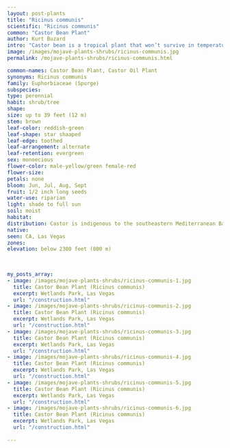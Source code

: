 ```yaml
---
layout: post-plants
title: "Ricinus communis"
scientific: "Ricinus communis"
common: "Castor Bean Plant"
author: Kurt Buzard
intro: "Castor bean is a tropical plant that won’t survive in temperatures below 32 degrees F. In cooler climates, it is therefore grown as an annual that concludes its life cycle with the first frost. It tolerates high humidity well. The alternate, star-shaped leaves on long petioles can grow over 2½ feet across. Each palmate leaf has 5 to11 deeply incised lobes, with serrated edges and prominent central veins. The flowers lack petals and are unisexual (male and female) where both types are borne on the same plant (monoecious) in terminal panicle-like inflorescences of green or, in some varieties, shades of red. The male flowers are numerous, yellowish-green with prominent creamy stamens; the female flowers, borne at the tips of the spikes, lie within the immature spiny capsules, are relatively few in number and have prominent red stigmas. The seed pods may be green, pink, or red (depending on the variety), but gradually age to brown. Each spherical, seed capsule is thickly covered with soft flexible spines and has three sections that separate when the seeds are mature. Each section contains one seed that is ejected, often with considerable force, when the carpel splits open. Castor seeds have a warty appendage called the caruncle, which is a type of elaiosome. The caruncle promotes the dispersal of the seed by ants (myrmecochory). Ricin is a poison found naturally in castor beans. If castor beans are chewed and swallowed, the released ricin can cause injury or death."
image: /images/mojave-plants-shrubs/ricinus-communis.jpg
permalink: /mojave-plants-shrubs/ricinus-communis.html

common-names: Castor Bean Plant, Castor Oil Plant
synonyms: Ricinus communis
family: Euphorbiaceae (Spurge)
subspecies:
type: perennial
habit: shrub/tree
shape: 
size: up to 39 feet (12 m)
stem: brown
leaf-color: reddish-green
leaf-shape: star shaaped
leaf-edge: toothed
leaf-arrangement: alternate
leaf-retention: evergreen
sex: monoecious
flower-color: male-yellow/green female-red
flower-size: 
petals: none
bloom: Jun, Jul, Aug, Sept
fruit: 1/2 inch long seeds
water-use: riparian
light: shade to full sun
soil: moist
habitat: 
distribution: Castor is indigenous to the southeastern Mediterranean Basin, Eastern Africa, and India, but is widespread throughout tropical regions (and widely grown elsewhere as an ornamental plant)
native: 
seen: CA, Las Vegas
zones: 
elevation: below 2300 feet (800 m)
 
   

my_posts_array:
- image: /images/mojave-plants-shrubs/ricinus-communis-1.jpg
  title: Castor Bean Plant (Ricinus communis)
  excerpt: Wetlands Park, Las Vegas
  url: "/construction.html"
- image: /images/mojave-plants-shrubs/ricinus-communis-2.jpg
  title: Castor Bean Plant (Ricinus communis)
  excerpt: Wetlands Park, Las Vegas
  url: "/construction.html"
- image: /images/mojave-plants-shrubs/ricinus-communis-3.jpg
  title: Castor Bean Plant (Ricinus communis)
  excerpt: Wetlands Park, Las Vegas
  url: "/construction.html"
- image: /images/mojave-plants-shrubs/ricinus-communis-4.jpg
  title: Castor Bean Plant (Ricinus communis)
  excerpt: Wetlands Park, Las Vegas
  url: "/construction.html"
- image: /images/mojave-plants-shrubs/ricinus-communis-5.jpg
  title: Castor Bean Plant (Ricinus communis)
  excerpt: Wetlands Park, Las Vegas
  url: "/construction.html"
- image: /images/mojave-plants-shrubs/ricinus-communis-6.jpg
  title: Castor Bean Plant (Ricinus communis)
  excerpt: Wetlands Park, Las Vegas
  url: "/construction.html"
 
---
```

  
  
 <p></p>
  